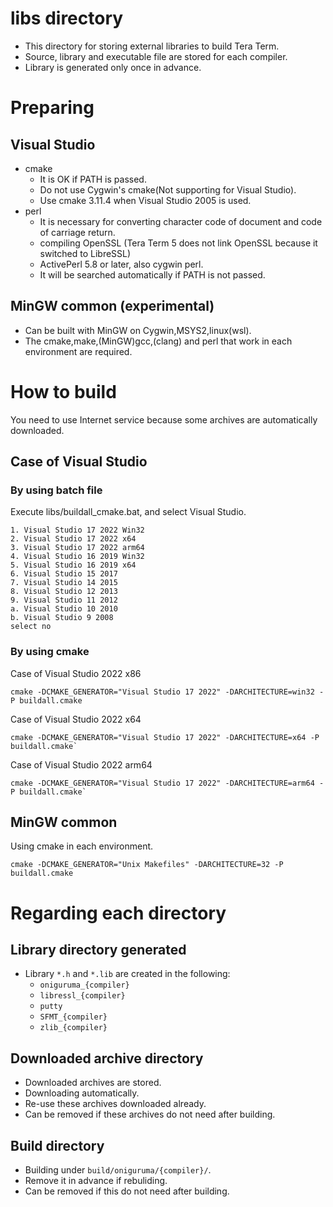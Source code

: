 ﻿
# libs directory

- This directory for storing external libraries to build Tera Term.
- Source, library and executable file are stored for each compiler.
- Library is generated only once in advance.

# Preparing

## Visual Studio

- cmake
  - It is OK if PATH is passed.
  - Do not use Cygwin's cmake(Not supporting for Visual Studio).
  - Use cmake 3.11.4 when Visual Studio 2005 is used.
- perl
  - It is necessary for converting character code of document and code of carriage return.
  - compiling OpenSSL (Tera Term 5 does not link OpenSSL because it switched to LibreSSL)
  - ActivePerl 5.8 or later, also cygwin perl.
  - It will be searched automatically if PATH is not passed.

## MinGW common (experimental)

- Can be built with MinGW on Cygwin,MSYS2,linux(wsl).
- The cmake,make,(MinGW)gcc,(clang) and perl that work in each environment are required.

# How to build

You need to use Internet service because some archives are automatically downloaded.

## Case of Visual Studio

### By using batch file

Execute libs/buildall_cmake.bat, and select Visual Studio.

    1. Visual Studio 17 2022 Win32
    2. Visual Studio 17 2022 x64
    3. Visual Studio 17 2022 arm64
    4. Visual Studio 16 2019 Win32
    5. Visual Studio 16 2019 x64
    6. Visual Studio 15 2017
    7. Visual Studio 14 2015
    8. Visual Studio 12 2013
    9. Visual Studio 11 2012
    a. Visual Studio 10 2010
    b. Visual Studio 9 2008
    select no

### By using cmake

Case of Visual Studio 2022 x86

    cmake -DCMAKE_GENERATOR="Visual Studio 17 2022" -DARCHITECTURE=win32 -P buildall.cmake

Case of Visual Studio 2022 x64

    cmake -DCMAKE_GENERATOR="Visual Studio 17 2022" -DARCHITECTURE=x64 -P buildall.cmake`

Case of Visual Studio 2022 arm64

    cmake -DCMAKE_GENERATOR="Visual Studio 17 2022" -DARCHITECTURE=arm64 -P buildall.cmake`

## MinGW common

Using cmake in each environment.

    cmake -DCMAKE_GENERATOR="Unix Makefiles" -DARCHITECTURE=32 -P buildall.cmake

# Regarding each directory

## Library directory generated

- Library `*.h` and `*.lib` are created in the following:
	- `oniguruma_{compiler}`
	- `libressl_{compiler}`
	- `putty`
	- `SFMT_{compiler}`
	- `zlib_{compiler}`

## Downloaded archive directory

- Downloaded archives are stored.
- Downloading automatically.
- Re-use these archives downloaded already.
- Can be removed if these archives do not need after building.

## Build directory

- Building under `build/oniguruma/{compiler}/`.
- Remove it in advance if rebuliding.
- Can be removed if this do not need after building.
